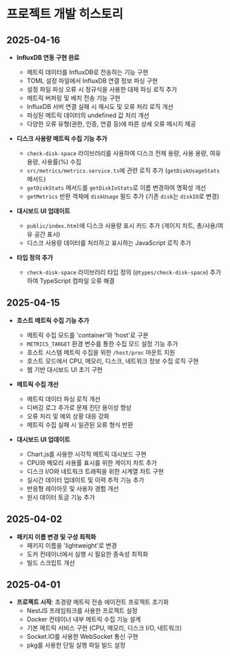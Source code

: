 # 프로젝트 개발 히스토리

## 2025-04-16
- **InfluxDB 연동 구현 완료**
  - 메트릭 데이터를 InfluxDB로 전송하는 기능 구현
  - TOML 설정 파일에서 InfluxDB 연결 정보 파싱 구현
  - 설정 파일 파싱 오류 시 정규식을 사용한 대체 파싱 로직 추가
  - 메트릭 버퍼링 및 배치 전송 기능 구현
  - InfluxDB 서버 연결 실패 시 재시도 및 오류 처리 로직 개선
  - 파싱된 메트릭 데이터의 undefined 값 처리 개선
  - 다양한 오류 유형(권한, 인증, 연결 등)에 따른 상세 오류 메시지 제공
  
- **디스크 사용량 메트릭 수집 기능 추가**
  - `check-disk-space` 라이브러리를 사용하여 디스크 전체 용량, 사용 용량, 여유 용량, 사용률(%) 수집
  - `src/metrics/metrics.service.ts`에 관련 로직 추가 (`getDiskUsageStats` 메서드)
  - `getDiskStats` 메서드를 `getDiskIoStats`로 이름 변경하여 명확성 개선
  - `getMetrics` 반환 객체에 `diskUsage` 필드 추가 (기존 `disk`는 `diskIO`로 변경)
- **대시보드 UI 업데이트**
  - `public/index.html`에 디스크 사용량 표시 카드 추가 (게이지 차트, 총/사용/여유 공간 표시)
  - 디스크 사용량 데이터를 처리하고 표시하는 JavaScript 로직 추가
- **타입 정의 추가**
  - `check-disk-space` 라이브러리 타입 정의 (`@types/check-disk-space`) 추가하여 TypeScript 컴파일 오류 해결

## 2025-04-15
- **호스트 메트릭 수집 기능 추가**
  - 메트릭 수집 모드를 'container'와 'host'로 구분
  - `METRICS_TARGET` 환경 변수를 통한 수집 모드 설정 기능 추가
  - 호스트 시스템 메트릭 수집을 위한 `/host/proc` 마운트 지원
  - 호스트 모드에서 CPU, 메모리, 디스크, 네트워크 정보 수집 로직 구현
  - 웹 기반 대시보드 UI 초기 구현
  
- **메트릭 수집 개선**
  - 메트릭 데이터 파싱 로직 개선
  - 디버깅 로그 추가로 문제 진단 용이성 향상
  - 오류 처리 및 예외 상황 대응 강화
  - 메트릭 수집 실패 시 일관된 오류 형식 반환
  
- **대시보드 UI 업데이트**
  - Chart.js를 사용한 시각적 메트릭 대시보드 구현
  - CPU와 메모리 사용률 표시를 위한 게이지 차트 추가
  - 디스크 I/O와 네트워크 트래픽을 위한 시계열 차트 구현
  - 실시간 데이터 업데이트 및 이력 추적 기능 추가
  - 반응형 레이아웃 및 사용자 경험 개선
  - 원시 데이터 토글 기능 추가

## 2025-04-02
- **패키지 이름 변경 및 구성 최적화**
  - 패키지 이름을 'lightweight'로 변경
  - 도커 컨테이너에서 실행 시 필요한 종속성 최적화
  - 빌드 스크립트 개선

## 2025-04-01
- **프로젝트 시작**: 초경량 메트릭 전송 에이전트 프로젝트 초기화
  - NestJS 프레임워크를 사용한 프로젝트 설정
  - Docker 컨테이너 내부 메트릭 수집 기능 설계
  - 기본 메트릭 서비스 구현 (CPU, 메모리, 디스크 I/O, 네트워크)
  - Socket.IO를 사용한 WebSocket 통신 구현
  - pkg를 사용한 단일 실행 파일 빌드 설정 